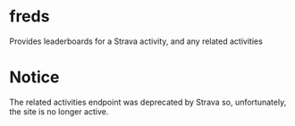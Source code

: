 # freds
Provides leaderboards for a Strava activity, and any related activities

# Notice

The related activities endpoint was deprecated by Strava so, unfortunately, the site is no longer active.
